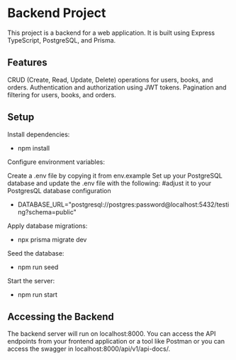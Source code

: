 # Backend Project

This project is a backend for a web application. It is built using Express TypeScript, PostgreSQL, and Prisma.

## Features

CRUD (Create, Read, Update, Delete) operations for users, books, and orders.
Authentication and authorization using JWT tokens.
Pagination and filtering for users, books, and orders.

## Setup

Install dependencies:

- npm install

Configure environment variables:

Create a .env file by copying it from env.example
Set up your PostgreSQL database and update the .env file with the following:
#adjust it to your PostgresQL database configuration

- DATABASE_URL="postgresql://postgres:password@localhost:5432/testing?schema=public"

Apply database migrations:

- npx prisma migrate dev

Seed the database:

- npm run seed

Start the server:

- npm run start

## Accessing the Backend

The backend server will run on localhost:8000. You can access the API endpoints from your frontend application or a tool like Postman or you can access the swagger in localhost:8000/api/v1/api-docs/.

